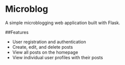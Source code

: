 # Microblog
A simple microblogging web application built with Flask.

##Features
- User registration and authentication
- Create, edit, and delete posts
- View all posts on the homepage
- View individual user profiles with their posts
